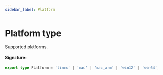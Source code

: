 ```yaml
---
sidebar_label: Platform
---
```


# Platform type

Supported platforms.

#### Signature:

```typescript
export type Platform = 'linux' | 'mac' | 'mac_arm' | 'win32' | 'win64';
```
